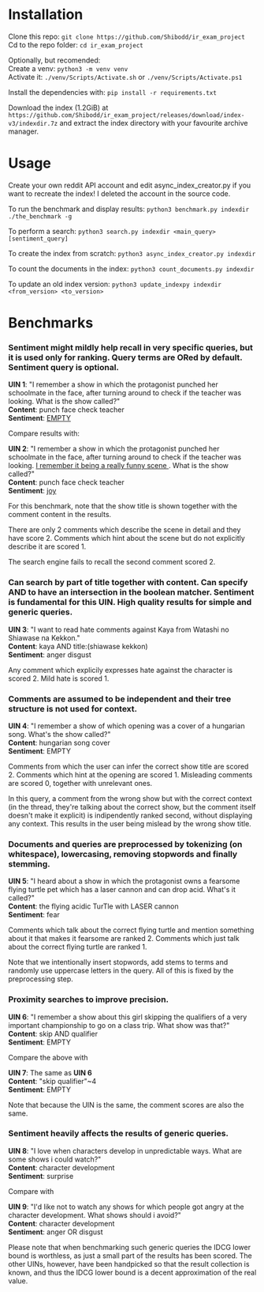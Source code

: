 # Installation
Clone this repo: `git clone https://github.com/Shibodd/ir_exam_project` <br/>
Cd to the repo folder: `cd ir_exam_project`

Optionally, but recomended: <br/>
Create a venv: `python3 -m venv venv` <br/>
Activate it: `./venv/Scripts/Activate.sh` or `./venv/Scripts/Activate.ps1` <br/>

Install the dependencies with: `pip install -r requirements.txt`

Download the index (1.2GiB) at `https://github.com/Shibodd/ir_exam_project/releases/download/index-v3/indexdir.7z` and extract the index directory with your favourite archive manager.

# Usage

Create your own reddit API account and edit async_index_creator.py if you want to recreate the index! I deleted the account in the source code.

To run the benchmark and display results: `python3 benchmark.py indexdir ./the_benchmark -g`

To perform a search: `python3 search.py indexdir <main_query> [sentiment_query]`

To create the index from scratch: `python3 async_index_creator.py indexdir`

To count the documents in the index: `python3 count_documents.py indexdir`

To update an old index version: `python3 update_indexpy indexdir <from_version> <to_version>`

# Benchmarks

### Sentiment might mildly help recall in very specific queries, but it is used only for ranking. Query terms are ORed by default. Sentiment query is optional.
**UIN 1**: "I remember a show in which the protagonist punched her schoolmate in the face, after turning around to check if the teacher was looking. What is the show called?" <br/>
**Content**: punch face check teacher <br/>
**Sentiment**: <ins>EMPTY</ins>

Compare results with:

**UIN 2**: "I remember a show in which the protagonist punched her schoolmate in the face, after turning around to check if the teacher was looking. <ins>I remember it being a really funny scene </ins>. What is the show called?" <br/>
**Content**: punch face check teacher <br/>
**Sentiment**: <ins>joy</ins>

For this benchmark, note that the show title is shown together with the comment content in the results.

There are only 2 comments which describe the scene in detail and they have score 2.
Comments which hint about the scene but do not explicitly describe it are scored 1.

The search engine fails to recall the second comment scored 2.


### Can search by part of title together with content. Can specify AND to have an intersection in the boolean matcher. Sentiment is fundamental for this UIN. High quality results for simple and generic queries.
**UIN 3**: "I want to read hate comments against Kaya from Watashi no Shiawase na Kekkon." <br/>
**Content**: kaya AND title:(shiawase kekkon) <br/>
**Sentiment**: anger disgust

Any comment which explicily expresses hate against the character is scored 2.
Mild hate is scored 1.


### Comments are assumed to be independent and their tree structure is not used for context.
**UIN 4**: "I remember a show of which opening was a cover of a hungarian song. What's the show called?" <br/>
**Content**: hungarian song cover <br/>
**Sentiment**: EMPTY

Comments from which the user can infer the correct show title are scored 2.
Comments which hint at the opening are scored 1.
Misleading comments are scored 0, together with unrelevant ones.

In this query, a comment from the wrong show but with the correct context (in the thread, they're talking about the correct show, but the comment itself doesn't make it explicit) is indipendently ranked second, without displaying any context.
This results in the user being mislead by the wrong show title.


### Documents and queries are preprocessed by tokenizing (on whitespace), lowercasing, removing stopwords and finally stemming.
**UIN 5**: "I heard about a show in which the protagonist owns a fearsome flying turtle pet which has a laser cannon and can drop acid. What's it called?" <br/>
**Content**: the flying acidic TurTle with LASER cannon <br/>
**Sentiment**: fear

Comments which talk about the correct flying turtle and mention something about it that makes it fearsome are ranked 2.
Comments which just talk about the correct flying turtle are ranked 1.

Note that we intentionally insert stopwords, add stems to terms and randomly use uppercase letters in the query. All of this is fixed by the preprocessing step.


### Proximity searches to improve precision.
**UIN 6**: "I remember a show about this girl skipping the qualifiers of a very important championship to go on a class trip. What show was that?" <br/>
**Content**: skip AND qualifier <br/>
**Sentiment**: EMPTY

Compare the above with 

**UIN 7**: The same as **UIN 6** <br/>
**Content**: "skip qualifier"~4 <br/>
**Sentiment**: EMPTY

Note that because the UIN is the same, the comment scores are also the same.


### Sentiment heavily affects the results of generic queries.
**UIN 8**: "I love when characters develop in unpredictable ways. What are some shows i could watch?" <br/>
**Content**: character development<br/>
**Sentiment**: surprise

Compare with

**UIN 9**: "I'd like not to watch any shows for which people got angry at the character development. What shows should i avoid?"<br/>
**Content**: character development<br/>
**Sentiment**: anger OR disgust

Please note that when benchmarking such generic queries the IDCG lower bound is worthless, as just a small part of the results has been scored.
The other UINs, however, have been handpicked so that the result collection is known, and thus the IDCG lower bound is a decent approximation of the real value.

